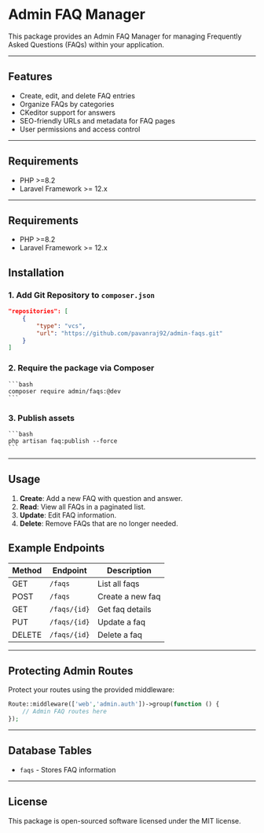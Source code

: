 # Admin FAQ Manager

This package provides an Admin FAQ Manager for managing Frequently Asked Questions (FAQs) within your application.

---

## Features

- Create, edit, and delete FAQ entries
- Organize FAQs by categories
- CKeditor support for answers
- SEO-friendly URLs and metadata for FAQ pages
- User permissions and access control

---

## Requirements

- PHP >=8.2
- Laravel Framework >= 12.x

---

## Requirements

- PHP >=8.2
- Laravel Framework >= 12.x

## Installation

### 1. Add Git Repository to `composer.json`

```json
"repositories": [
    {
        "type": "vcs",
        "url": "https://github.com/pavanraj92/admin-faqs.git"
    }
]
```

### 2. Require the package via Composer
    ```bash
    composer require admin/faqs:@dev
    ```

### 3. Publish assets
    ```bash
    php artisan faq:publish --force
    ```
---

## Usage

1. **Create**: Add a new FAQ with question and answer.
2. **Read**: View all FAQs in a paginated list.
3. **Update**: Edit FAQ information.
4. **Delete**: Remove FAQs that are no longer needed.

## Example Endpoints

| Method | Endpoint      | Description        |
|--------|---------------|--------------------|
| GET    | `/faqs`       | List all faqs      |
| POST   | `/faqs`       | Create a new faq   |
| GET    | `/faqs/{id}`  | Get faq details    |
| PUT    | `/faqs/{id}`  | Update a faq       |
| DELETE | `/faqs/{id}`  | Delete a faq       |

---

## Protecting Admin Routes

Protect your routes using the provided middleware:

```php
Route::middleware(['web','admin.auth'])->group(function () {
    // Admin FAQ routes here
});
```
---

## Database Tables

- `faqs` - Stores FAQ information

---

## License

This package is open-sourced software licensed under the MIT license.

